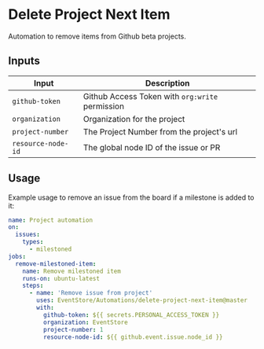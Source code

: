 # Delete Project Next Item

Automation to remove items from Github beta projects.

## Inputs

| Input              | Description |
| ------------------ | ----------- |
| `github-token`     | Github Access Token with `org:write` permission |
| `organization`     | Organization for the project |
| `project-number`       | The Project Number from the project's url |
| `resource-node-id` | The global node ID of the issue or PR |

## Usage

Example usage to remove an issue from the board if a milestone is added to it:

```yaml
name: Project automation
on:
  issues:
    types:
      - milestoned
jobs:
  remove-milestoned-item:
    name: Remove milestoned item
    runs-on: ubuntu-latest
    steps:
      - name: 'Remove issue from project'
        uses: EventStore/Automations/delete-project-next-item@master
        with:
          github-token: ${{ secrets.PERSONAL_ACCESS_TOKEN }}
          organization: EventStore
          project-number: 1
          resource-node-id: ${{ github.event.issue.node_id }}
```
